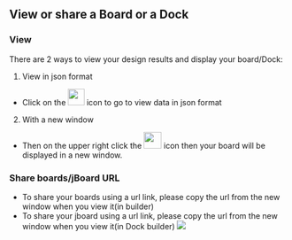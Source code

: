 ## View or share a Board or a Dock
### View
There are 2 ways to view your design results and display your board/Dock: 
1. View in json format
* Click on the <img src="https://i.imgur.com/9f04Grd.png" width=30 height=30> icon to go to view data in json format 
2. With a new window
* Then on the upper right click the <img src="https://i.imgur.com/PeKirIV.png" width=32 height=30> icon then your board will be displayed in a new window. 
### Share boards/jBoard URL
  * To share your boards using a url link, please copy the url from the new window when you view it(in builder)
  * To share your jboard using a url link, please copy the url from the new window when you view it(in Dock builder)
![](https://i.imgur.com/Gn6Yfhy.png)
